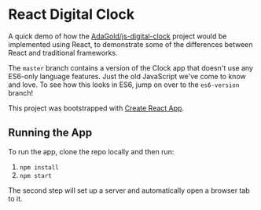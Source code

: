 # React Digital Clock

A quick demo of how the [AdaGold/js-digital-clock](https://github.com/AdaGold/js-digital-clock) project would be implemented
using React, to demonstrate some of the differences between React and
traditional frameworks.

The `master` branch contains a version of the Clock app that doesn't use any ES6-only language features. Just the old JavaScript we've come to know and love. To see how this looks in ES6, jump on over to the `es6-version` branch!

This project was bootstrapped with [Create React App](https://github.com/facebookincubator/create-react-app).

## Running the App

To run the app, clone the repo locally and then run:
1. `npm install`
2. `npm start`

The second step will set up a server and automatically open a browser tab to it.

